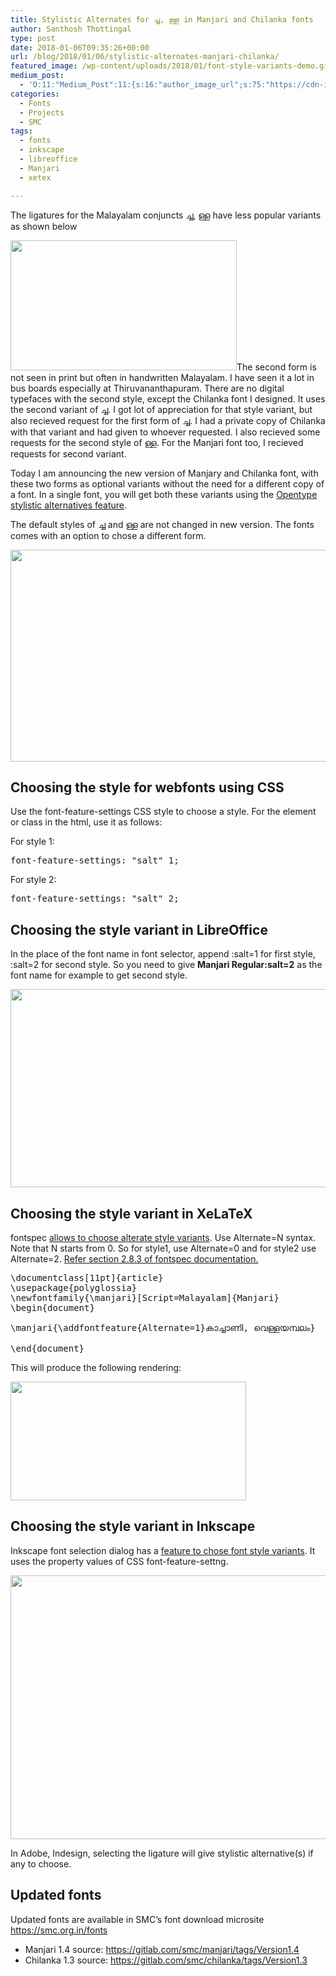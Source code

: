 ```yaml
---
title: Stylistic Alternates for ച്ച, ള്ള in Manjari and Chilanka fonts
author: Santhosh Thottingal
type: post
date: 2018-01-06T09:35:26+00:00
url: /blog/2018/01/06/stylistic-alternates-manjari-chilanka/
featured_image: /wp-content/uploads/2018/01/font-style-variants-demo.gif
medium_post:
  - 'O:11:"Medium_Post":11:{s:16:"author_image_url";s:75:"https://cdn-images-1.medium.com/fit/c/200/200/1*As1EIgy-TLEcibTNPBApCQ.jpeg";s:10:"author_url";s:31:"https://medium.com/@sthottingal";s:11:"byline_name";N;s:12:"byline_email";N;s:10:"cross_link";s:2:"no";s:2:"id";s:12:"13be1483f19d";s:21:"follower_notification";s:3:"yes";s:7:"license";s:11:"cc-40-by-sa";s:14:"publication_id";s:2:"-1";s:6:"status";s:6:"public";s:3:"url";s:155:"https://medium.com/@sthottingal/stylistic-alternates-for-%E0%B4%9A%E0%B5%8D%E0%B4%9A-%E0%B4%B3%E0%B5%8D%E0%B4%B3-in-manjari-and-chilanka-fonts-13be1483f19d";}'
categories:
  - Fonts
  - Projects
  - SMC
tags:
  - fonts
  - inkscape
  - libreoffice
  - Manjari
  - xetex

---
```

The ligatures for the Malayalam conjuncts ച്ച, ള്ള have less popular variants as shown below

[<img class="aligncenter size-full wp-image-1264" src="/wp-content/uploads/2018/01/Spectacle.C23916.png" alt="" width="362" height="208" srcset="/wp-content/uploads/2018/01/Spectacle.C23916.png 362w, /wp-content/uploads/2018/01/Spectacle.C23916-300x172.png 300w" sizes="(max-width: 362px) 100vw, 362px" />][1]The second form is not seen in print but often in handwritten Malayalam. I have seen it a lot in bus boards especially at Thiruvananthapuram. There are no digital typefaces with the second style, except the Chilanka font I designed. It uses the second variant of ച്ച. I got lot of appreciation for that style variant, but also recieved request for the first form of ച്ച. I had a private copy of Chilanka with that variant and had given to whoever requested. I also recieved some requests for the second style of ള്ള. For the Manjari font too, I recieved requests for second variant.

Today I am announcing the new version of Manjary and Chilanka font, with these two forms as optional variants without the need for a different copy of a font. In a single font, you will get both these variants using the [Opentype stylistic alternatives feature][2].

The default styles of ച്ച and ള്ള are not changed in new version. The fonts comes with an option to chose a different form.

[<img class="aligncenter size-full wp-image-1269" src="/wp-content/uploads/2018/01/font-style-variants-demo.gif" alt="" width="600" height="339" />][3]

## Choosing the style for webfonts using CSS

Use the font-feature-settings CSS style to choose a style. For the element or class in the html, use it as follows:

For style 1:

<pre>font-feature-settings: "salt" 1;</pre>

For style 2:

<pre>font-feature-settings: "salt" 2;</pre>

## Choosing the style variant in LibreOffice

In the place of the font name in font selector, append :salt=1 for first style, :salt=2 for second style. So you need to give **Manjari Regular:salt=2** as the font name for example to get second style.

[<img class="aligncenter size-full wp-image-1272" src="/wp-content/uploads/2018/01/Spectacle.F23916.png" alt="" width="684" height="317" srcset="/wp-content/uploads/2018/01/Spectacle.F23916.png 684w, /wp-content/uploads/2018/01/Spectacle.F23916-300x139.png 300w" sizes="(max-width: 684px) 100vw, 684px" />][4]

## Choosing the style variant in XeLaTeX

fontspec [allows to choose alterate style variants][5]. Use Alternate=N syntax. Note that N starts from 0. So for style1, use Alternate=0 and for style2 use Alternate=2. [Refer section 2.8.3 of fontspec documentation.][6]

<pre>\documentclass[11pt]{article}
\usepackage{polyglossia}
\newfontfamily{\manjari}[Script=Malayalam]{Manjari}
\begin{document}

\manjari{\addfontfeature{Alternate=1}കാച്ചാണി, വെള്ളയമ്പലം}

\end{document}
</pre>

This will produce the following rendering:

[<img class="size-full wp-image-1275 aligncenter" src="/wp-content/uploads/2018/01/Spectacle.q23916.png" alt="" width="377" height="190" srcset="/wp-content/uploads/2018/01/Spectacle.q23916.png 377w, /wp-content/uploads/2018/01/Spectacle.q23916-300x151.png 300w" sizes="(max-width: 377px) 100vw, 377px" />][7]

## Choosing the style variant in Inkscape

Inkscape font selection dialog has a [feature to chose font style variants][8]. It uses the property values of CSS font-feature-settng.

[<img class="aligncenter size-full wp-image-1279" src="/wp-content/uploads/2018/01/Spectacle.b23916.png" alt="" width="641" height="422" srcset="/wp-content/uploads/2018/01/Spectacle.b23916.png 641w, /wp-content/uploads/2018/01/Spectacle.b23916-300x198.png 300w" sizes="(max-width: 641px) 100vw, 641px" />][9]

In Adobe, Indesign, selecting the ligature will give stylistic alternative(s) if any to choose.

## Updated fonts

Updated fonts are available in SMC&#8217;s font download microsite <https://smc.org.in/fonts>

  * Manjari 1.4 source: <https://gitlab.com/smc/manjari/tags/Version1.4>
  * Chilanka 1.3 source: <https://gitlab.com/smc/chilanka/tags/Version1.3>

 [1]: /wp-content/uploads/2018/01/Spectacle.C23916.png
 [2]: https://en.wikipedia.org/wiki/List_of_typographic_features#Ligation_and_alternate_forms_features_intended_for_all_scripts
 [3]: /wp-content/uploads/2018/01/font-style-variants-demo.gif
 [4]: /wp-content/uploads/2018/01/Spectacle.F23916.png
 [5]: http://nitens.org/taraborelli/TeXOpenType
 [6]: http://ctan.imsc.res.in/macros/xetex/latex/fontspec/fontspec.pdf
 [7]: /wp-content/uploads/2018/01/Spectacle.q23916.png
 [8]: http://tavmjong.free.fr/blog/?p=1442
 [9]: /wp-content/uploads/2018/01/Spectacle.b23916.png